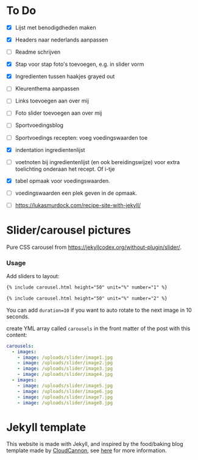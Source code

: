 # To Do
- [x] Lijst met benodigdheden maken
- [x] Headers naar nederlands aanpassen
- [ ] Readme schrijven
- [x] Stap voor stap foto's toevoegen, e.g. in slider vorm
- [x] Ingredienten tussen haakjes grayed out
- [ ] Kleurenthema aanpassen
- [ ] Links toevoegen aan over mij
- [ ] Foto slider toevoegen aan over mij 
- [ ] Sportvoedingsblog 
- [ ] Sportvoedings recepten: voeg voedingswaarden toe
- [x] indentation ingredientenlijst
- [ ] voetnoten bij ingredientenlijst (en ook bereidingswijze) voor extra toelichting onderaan het recept. Of i-tje
- [x] tabel opmaak voor voedingswaarden. 
- [ ] voedingswaarden een plek geven in de opmaak. 
- [ ] https://lukasmurdock.com/recipe-site-with-jekyll/


# Slider/carousel pictures
Pure CSS carousel from https://jekyllcodex.org/without-plugin/slider/. 

### Usage
Add sliders to layout: 
```html
{% include carousel.html height="50" unit="%" number="1" %}

{% include carousel.html height="50" unit="%" number="2" %}
```
You can add `duration=10` if you want to auto rotate to the next image in 10 seconds. 


create YML array called `carousels` in the front matter of the post with this content: 
```yml
carousels:
  - images: 
    - image: /uploads/slider/image1.jpg
    - image: /uploads/slider/image2.jpg
    - image: /uploads/slider/image3.jpg
    - image: /uploads/slider/image4.jpg
  - images: 
    - image: /uploads/slider/image5.jpg
    - image: /uploads/slider/image6.jpg
    - image: /uploads/slider/image7.jpg
    - image: /uploads/slider/image8.jpg
```


# Jekyll template

This website is made with Jekyll, and inspired by the food/baking blog template made by [CloudCannon](http://cloudcannon.com/), see [here](https://github.com/CloudCannon/treat-jekyll-template) for more information.